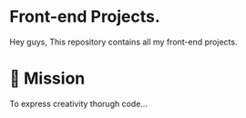 # Front-end Projects.

Hey guys, This repository contains all my front-end projects.


# 🚀 Mission
To express creativity thorugh code...


